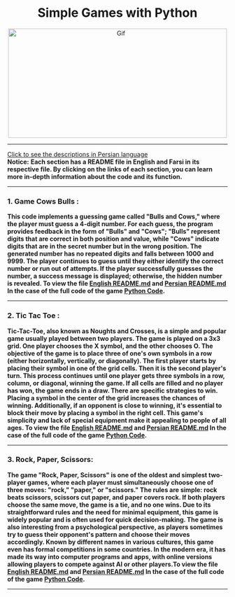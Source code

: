 <div align="center">

# Simple Games with Python
<img alt="Gif" src="https://media3.giphy.com/media/coxQHKASG60HrHtvkt/giphy.gif" height="250px" width="500px">
</div>
<hr>

[Click to see the descriptions in Persian language](Persian.md)<br>
<b>Notice:</b> <b>Each section has a README file in English and Farsi in its respective file. By clicking on the links of each section, you can learn more in-depth information about the code and its function.

<hr>

### 1. Game Cows Bulls : 
This code implements a guessing game called "Bulls and Cows," where the player must guess a 4-digit number. For each guess, the program provides feedback in the form of "Bulls" and "Cows"; "Bulls" represent digits that are correct in both position and value, while "Cows" indicate digits that are in the secret number but in the wrong position. The generated number has no repeated digits and falls between 1000 and 9999. The player continues to guess until they either identify the correct number or run out of attempts. If the player successfully guesses the number, a success message is displayed; otherwise, the hidden number is revealed.
To view the file <b>[English README.md](Bulls&Cows/EnglishGameCowa.md)</b> and <b>[Persian README.md](Bulls&Cows/PersianGameCows.md)</b> In the case of the full code of the game <b>[Python Code](Bulls&Cows/GameBulls&Cows.py)</b>.
<hr>

### 2. Tic Tac Toe :
Tic-Tac-Toe, also known as Noughts and Crosses, is a simple and popular game usually played between two players. The game is played on a 3x3 grid. One player chooses the X symbol, and the other chooses O. The objective of the game is to place three of one's own symbols in a row (either horizontally, vertically, or diagonally).
The first player starts by placing their symbol in one of the grid cells. Then it is the second player's turn. This process continues until one player gets three symbols in a row, column, or diagonal, winning the game. If all cells are filled and no player has won, the game ends in a draw.
There are specific strategies to win. Placing a symbol in the center of the grid increases the chances of winning. Additionally, if an opponent is close to winning, it's essential to block their move by placing a symbol in the right cell. This game's simplicity and lack of special equipment make it appealing to people of all ages.
To view the file <b>[English README.md](Tic-Tac-Toe/EnglishTic-Tac-Toe.md)</b> and <b>[Persian README.md](Tic-Tac-Toe/PersianTic-Tac-Toe.md)</b> In the case of the full code of the game <b>[Python Code](Tic-Tac-Toe/Tic-Tac-Toe.py)</b>.
<hr>

### 3. Rock, Paper, Scissors:
The game "Rock, Paper, Scissors" is one of the oldest and simplest two-player games, where each player must simultaneously choose one of three moves: "rock," "paper," or "scissors." The rules are simple: rock beats scissors, scissors cut paper, and paper covers rock. If both players choose the same move, the game is a tie, and no one wins. Due to its straightforward rules and the need for minimal equipment, this game is widely popular and is often used for quick decision-making.
The game is also interesting from a psychological perspective, as players sometimes try to guess their opponent's pattern and choose their moves accordingly. Known by different names in various cultures, this game even has formal competitions in some countries. In the modern era, it has made its way into computer programs and apps, with online versions allowing players to compete against AI or other players.To view the file <b>[English README.md](RockPaperScissors/EnglishRockPaperScissors.md)</b> and <b>[Persian README.md](RockPaperScissors/PersianRockPaperScissors.md)</b> In the case of the full code of the game <b>[Python Code](RockPaperScissors/RockPaperScissors.py)</b>.
<hr>
